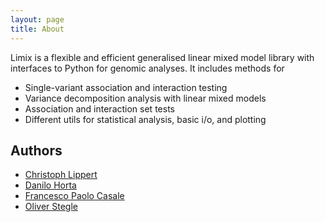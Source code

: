 ```yaml
---
layout: page
title: About
---
```


Limix is a flexible and efficient generalised linear mixed model library with
interfaces to Python for genomic analyses.
It includes methods for

* Single-variant association and interaction testing
* Variance decomposition analysis with linear mixed models
* Association and interaction set tests
* Different utils for statistical analysis, basic i/o, and plotting

## Authors

* [Christoph Lippert][1]
* [Danilo Horta][2]
* [Francesco Paolo Casale][3]
* [Oliver Stegle][4]

[1]: https://github.com/clippert
[2]: https://github.com/horta
[3]: https://github.com/fpcasale
[4]: https://github.com/ostegle
